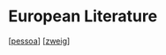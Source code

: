 # European Literature

[[pessoa]]
[[zweig]]

[//begin]: # "Autogenerated link references for markdown compatibility"
[pessoa]: pessoa.md "Fernando Pessoa"
[zweig]: zweig.md "Stephan Zweig"
[//end]: # "Autogenerated link references"
